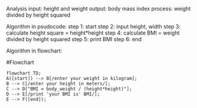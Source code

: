 Analysis 
input: height and weight
output: body mass index
process: weight divided by height squared 

Algorithm in psudocode:
step 1: start
step 2: input height, width 
step 3: calculate height square = height*height 
step 4: calculate BMI = weight divided by height squared
step 5: print BMI
step 6: end

Algorithm in flowchart:

#Flowchart
```mermaid
flowchart TD;
A([start]) --> B[/enter your weight in kilogram];
B --> C[/enter your height in meters/];
C --> D["BMI = body_weight / (height*height)"];
D --> E[/print 'your BMI is' BMI/];
E --> F([end]);
```


